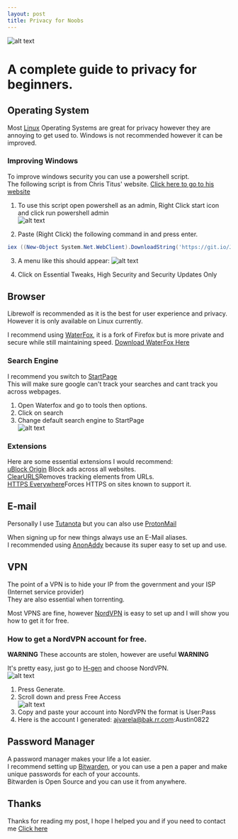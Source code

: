 ```yaml
---
layout: post
title: Privacy for Noobs
---
```


![alt text](https://www.eff.org/files/issues/icon-2019-privacy.png "Picture from www.eff.org")
# A complete guide to privacy for beginners.  

## Operating System
Most [Linux](https://en.wikipedia.org/wiki/Linux) Operating Systems are great for privacy however they are annoying to get used to. Windows is not recommended however it can be improved.
### Improving Windows
To improve windows security you can use a powershell script.  
The following script is from Chris Titus' website. [Click here to go to his website](https://christitus.com/debloat-windows-10-2020/)  

1) To use this script open powershell as an admin, Right Click start icon and click run powershell admin  
![alt text](https://i.imgur.com/LNpNSbb.png")

2) Paste (Right Click) the following command in and press enter.
```powershell
iex ((New-Object System.Net.WebClient).DownloadString('https://git.io/JJ8R4'))
```

3) A menu like this should appear:
![alt text](https://i.imgur.com/CnG7X39.png")

4) Click on Essential Tweaks, High Security and Security Updates Only

## Browser
Librewolf is recommended as it is the best for user experience and privacy. However it is only available on Linux currently.  

I recommend using [WaterFox](https://www.waterfox.net/), it is a fork of Firefox but is more private and secure while still maintaining speed.
[Download WaterFox Here](https://cdn.waterfox.net/releases/win64/installer/Waterfox%20G3.0.2%20Setup.exe)  

### Search Engine
I recommend you switch to [StartPage](https://startpage.com/)  
This will make sure google can't track your searches and cant track you across webpages.  

1) Open Waterfox and go to tools then options.  
2) Click on search  
3) Change default search engine to StartPage  
![alt text](https://i.imgur.com/O4wLvVi.png)  

### Extensions
Here are some essential extensions I would recommend:  
[uBlock Origin](https://addons.mozilla.org/en-US/firefox/addon/ublock-origin/) Block ads across all websites.  
[ClearURLS](https://addons.mozilla.org/en-US/firefox/addon/clearurls/)Removes tracking elements from URLs.  
[HTTPS Everywhere](https://addons.mozilla.org/en-US/firefox/addon/https-everywhere/)Forces HTTPS on sites known to support it.  

## E-mail
Personally I use [Tutanota](https://tutanota.com/) but you can also use [ProtonMail](https://protonmail.com/)  

When signing up for new things always use an E-Mail aliases.  
I recommended using [AnonAddy](https://anonaddy.com/) because its super easy to set up and use.  

## VPN
The point of a VPN is to hide your IP from the government and your ISP (Internet service provider)  
They are also essential when torrenting.  

Most VPNS are fine, however [NordVPN](https://nordvpn.com/) is easy to set up and I will show you how to get it for free.  

### How to get a NordVPN account for free.
**WARNING** These accounts are stolen, however are useful **WARNING**  

It's pretty easy, just go to [H-gen](https://www.h-gen.xyz/) and choose NordVPN.  
![alt text](https://i.imgur.com/lwKQs4A.png)  
1) Press Generate.  
2) Scroll down and press Free Access  
![alt text](https://i.imgur.com/d3Txoqh.png)  
3) Copy and paste your account into NordVPN the format is User:Pass  
4) Here is the account I generated: ajvarela@bak.rr.com:Austin0822  

## Password Manager
A password manager makes your life a lot easier.  
I recommend setting up [Bitwarden](https://bitwarden.com/), or you can use a pen a paper and make unique passwords for each of your accounts.  
Bitwarden is Open Source and you can use it from anywhere.  

## Thanks
Thanks for reading my post, I hope I helped you and if you need to contact me [Click here](https://gam3less.github.io/about/)
